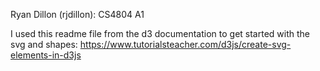 Ryan Dillon (rjdillon): CS4804 A1

I used this readme file from the d3 documentation to get started with the svg and shapes: https://www.tutorialsteacher.com/d3js/create-svg-elements-in-d3js

